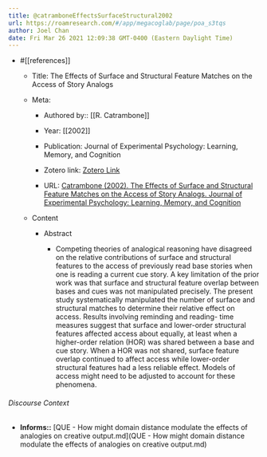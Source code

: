 ```yaml
---
title: @catramboneEffectsSurfaceStructural2002
url: https://roamresearch.com/#/app/megacoglab/page/poa_s3tqs
author: Joel Chan
date: Fri Mar 26 2021 12:09:38 GMT-0400 (Eastern Daylight Time)
---
```


- #[[references]]

    - Title: The Effects of Surface and Structural Feature Matches on the Access of Story Analogs

    - Meta:

        - Authored by:: [[R. Catrambone]]

        - Year: [[2002]]

        - Publication: Journal of Experimental Psychology: Learning, Memory, and Cognition

        - Zotero link: [Zotero Link](zotero://select/items/1_ZHV3J9XK)

        - URL: [Catrambone (2002). The Effects of Surface and Structural Feature Matches on the Access of Story Analogs. Journal of Experimental Psychology: Learning, Memory, and Cognition](undefined)

    - Content

        - Abstract

            - Competing theories of analogical reasoning have disagreed on the relative contributions of surface and structural features to the access of previously read base stories when one is reading a current cue story. A key limitation of the prior work was that surface and structural feature overlap between bases and cues was not manipulated precisely. The present study systematically manipulated the number of surface and structural matches to determine their relative effect on access. Results involving reminding and reading- time measures suggest that surface and lower-order structural features affected access about equally, at least when a higher-order relation (HOR) was shared between a base and cue story. When a HOR was not shared, surface feature overlap continued to affect access while lower-order structural features had a less reliable effect. Models of access might need to be adjusted to account for these phenomena.

###### Discourse Context

- **Informs::** [QUE - How might domain distance modulate the effects of analogies on creative output.md](QUE - How might domain distance modulate the effects of analogies on creative output.md)
